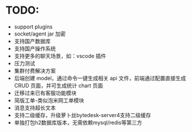 <!--
 * @Author: jackning 270580156@qq.com
 * @Date: 2024-03-29 15:40:25
 * @LastEditors: jackning 270580156@qq.com
 * @LastEditTime: 2024-04-03 17:20:30
 * @Description: bytedesk.com https://github.com/Bytedesk/bytedesk
 *   Please be aware of the BSL license restrictions before installing Bytedesk IM – 
 *  selling, reselling, or hosting Bytedesk IM as a service is a breach of the terms and automatically terminates your rights under the license. 
 *  仅支持企业内部员工自用，严禁私自用于销售、二次销售或者部署SaaS方式销售 
 *  Business Source License 1.1: https://github.com/Bytedesk/bytedesk/blob/main/LICENSE 
 *  contact: 270580156@qq.com 
 *  联系：270580156@qq.com
 * Copyright (c) 2024 by bytedesk.com, All Rights Reserved. 
-->
# TODO:

- support plugins
- socket/agent jar 加密
- 支持国产数据库
- 支持国产操作系统
- 支持更多的聊天场景，如：vscode 插件
- 压力测试
- 集群付费解决方案
- 后端创建 model，通过命令一键生成相关 api 文件，前端通过配置直接生成 CRUD 页面，并可生成统计 chart 页面
- 迁移过来已有客服功能模块
- 简版工单-类似泡米网工单模块
- 消息支持超长文本
- 支持二级缓存，升级萝卜丝bytedesk-server4支持二级缓存
- 单独打包h2数据库版本，无需依赖mysql/redis等第三方

